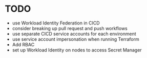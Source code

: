 # TODO
- use Workload Identity Federation in CICD
- consider breaking up pull request and push workflows
- use separate CICD service accounts for each environment
- use service account impersonation when running Terraform
- Add RBAC
- set up Workload Identity on nodes to access Secret Manager
